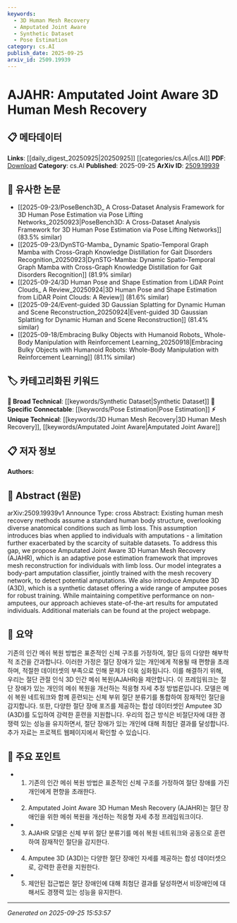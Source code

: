 ```yaml
---
keywords:
  - 3D Human Mesh Recovery
  - Amputated Joint Aware
  - Synthetic Dataset
  - Pose Estimation
category: cs.AI
publish_date: 2025-09-25
arxiv_id: 2509.19939
---
```


<!-- KEYWORD_LINKING_METADATA:
{
  "processed_timestamp": "2025-09-25T15:53:57.913732",
  "vocabulary_version": "1.0",
  "selected_keywords": [
    "3D Human Mesh Recovery",
    "Amputated Joint Aware",
    "Synthetic Dataset",
    "Pose Estimation"
  ],
  "rejected_keywords": [],
  "similarity_scores": {
    "3D Human Mesh Recovery": 0.78,
    "Amputated Joint Aware": 0.8,
    "Synthetic Dataset": 0.7,
    "Pose Estimation": 0.82
  },
  "extraction_method": "AI_prompt_based",
  "budget_applied": true,
  "candidates_json": {
    "candidates": [
      {
        "surface": "3D Human Mesh Recovery",
        "canonical": "3D Human Mesh Recovery",
        "aliases": [
          "3D Mesh Reconstruction",
          "Human Mesh Recovery"
        ],
        "category": "unique_technical",
        "rationale": "This term represents a specialized process in computer vision, crucial for linking to related research on human pose estimation.",
        "novelty_score": 0.75,
        "connectivity_score": 0.68,
        "specificity_score": 0.82,
        "link_intent_score": 0.78
      },
      {
        "surface": "Amputated Joint Aware",
        "canonical": "Amputated Joint Aware",
        "aliases": [
          "AJAHR"
        ],
        "category": "unique_technical",
        "rationale": "This is a novel approach specifically addressing the challenge of mesh recovery for individuals with limb loss.",
        "novelty_score": 0.85,
        "connectivity_score": 0.6,
        "specificity_score": 0.9,
        "link_intent_score": 0.8
      },
      {
        "surface": "Synthetic Dataset",
        "canonical": "Synthetic Dataset",
        "aliases": [
          "Simulated Dataset"
        ],
        "category": "broad_technical",
        "rationale": "Synthetic datasets are widely used in machine learning for training models, making this a valuable link to data generation techniques.",
        "novelty_score": 0.55,
        "connectivity_score": 0.72,
        "specificity_score": 0.65,
        "link_intent_score": 0.7
      },
      {
        "surface": "Pose Estimation",
        "canonical": "Pose Estimation",
        "aliases": [
          "Human Pose Estimation"
        ],
        "category": "specific_connectable",
        "rationale": "Pose estimation is a key component of the proposed method, linking it to a broader field of study within computer vision.",
        "novelty_score": 0.6,
        "connectivity_score": 0.85,
        "specificity_score": 0.78,
        "link_intent_score": 0.82
      }
    ],
    "ban_list_suggestions": [
      "method",
      "performance",
      "approach"
    ]
  },
  "decisions": [
    {
      "candidate_surface": "3D Human Mesh Recovery",
      "resolved_canonical": "3D Human Mesh Recovery",
      "decision": "linked",
      "scores": {
        "novelty": 0.75,
        "connectivity": 0.68,
        "specificity": 0.82,
        "link_intent": 0.78
      }
    },
    {
      "candidate_surface": "Amputated Joint Aware",
      "resolved_canonical": "Amputated Joint Aware",
      "decision": "linked",
      "scores": {
        "novelty": 0.85,
        "connectivity": 0.6,
        "specificity": 0.9,
        "link_intent": 0.8
      }
    },
    {
      "candidate_surface": "Synthetic Dataset",
      "resolved_canonical": "Synthetic Dataset",
      "decision": "linked",
      "scores": {
        "novelty": 0.55,
        "connectivity": 0.72,
        "specificity": 0.65,
        "link_intent": 0.7
      }
    },
    {
      "candidate_surface": "Pose Estimation",
      "resolved_canonical": "Pose Estimation",
      "decision": "linked",
      "scores": {
        "novelty": 0.6,
        "connectivity": 0.85,
        "specificity": 0.78,
        "link_intent": 0.82
      }
    }
  ]
}
-->

# AJAHR: Amputated Joint Aware 3D Human Mesh Recovery

## 📋 메타데이터

**Links**: [[daily_digest_20250925|20250925]] [[categories/cs.AI|cs.AI]]
**PDF**: [Download](https://arxiv.org/pdf/2509.19939.pdf)
**Category**: cs.AI
**Published**: 2025-09-25
**ArXiv ID**: [2509.19939](https://arxiv.org/abs/2509.19939)

## 🔗 유사한 논문
- [[2025-09-23/PoseBench3D_ A Cross-Dataset Analysis Framework for 3D Human Pose Estimation via Pose Lifting Networks_20250923|PoseBench3D: A Cross-Dataset Analysis Framework for 3D Human Pose Estimation via Pose Lifting Networks]] (83.5% similar)
- [[2025-09-23/DynSTG-Mamba_ Dynamic Spatio-Temporal Graph Mamba with Cross-Graph Knowledge Distillation for Gait Disorders Recognition_20250923|DynSTG-Mamba: Dynamic Spatio-Temporal Graph Mamba with Cross-Graph Knowledge Distillation for Gait Disorders Recognition]] (81.9% similar)
- [[2025-09-24/3D Human Pose and Shape Estimation from LiDAR Point Clouds_ A Review_20250924|3D Human Pose and Shape Estimation from LiDAR Point Clouds: A Review]] (81.6% similar)
- [[2025-09-24/Event-guided 3D Gaussian Splatting for Dynamic Human and Scene Reconstruction_20250924|Event-guided 3D Gaussian Splatting for Dynamic Human and Scene Reconstruction]] (81.4% similar)
- [[2025-09-18/Embracing Bulky Objects with Humanoid Robots_ Whole-Body Manipulation with Reinforcement Learning_20250918|Embracing Bulky Objects with Humanoid Robots: Whole-Body Manipulation with Reinforcement Learning]] (81.1% similar)

## 🏷️ 카테고리화된 키워드
**🧠 Broad Technical**: [[keywords/Synthetic Dataset|Synthetic Dataset]]
**🔗 Specific Connectable**: [[keywords/Pose Estimation|Pose Estimation]]
**⚡ Unique Technical**: [[keywords/3D Human Mesh Recovery|3D Human Mesh Recovery]], [[keywords/Amputated Joint Aware|Amputated Joint Aware]]

## 📋 저자 정보

**Authors:** 

## 📄 Abstract (원문)

arXiv:2509.19939v1 Announce Type: cross 
Abstract: Existing human mesh recovery methods assume a standard human body structure, overlooking diverse anatomical conditions such as limb loss. This assumption introduces bias when applied to individuals with amputations - a limitation further exacerbated by the scarcity of suitable datasets. To address this gap, we propose Amputated Joint Aware 3D Human Mesh Recovery (AJAHR), which is an adaptive pose estimation framework that improves mesh reconstruction for individuals with limb loss. Our model integrates a body-part amputation classifier, jointly trained with the mesh recovery network, to detect potential amputations. We also introduce Amputee 3D (A3D), which is a synthetic dataset offering a wide range of amputee poses for robust training. While maintaining competitive performance on non-amputees, our approach achieves state-of-the-art results for amputated individuals. Additional materials can be found at the project webpage.

## 📝 요약

기존의 인간 메쉬 복원 방법은 표준적인 신체 구조를 가정하여, 절단 등의 다양한 해부학적 조건을 간과합니다. 이러한 가정은 절단 장애가 있는 개인에게 적용될 때 편향을 초래하며, 적절한 데이터셋의 부족으로 인해 문제가 더욱 심화됩니다. 이를 해결하기 위해, 우리는 절단 관절 인식 3D 인간 메쉬 복원(AJAHR)을 제안합니다. 이 프레임워크는 절단 장애가 있는 개인의 메쉬 복원을 개선하는 적응형 자세 추정 방법론입니다. 모델은 메쉬 복원 네트워크와 함께 훈련되는 신체 부위 절단 분류기를 통합하여 잠재적인 절단을 감지합니다. 또한, 다양한 절단 장애 포즈를 제공하는 합성 데이터셋인 Amputee 3D (A3D)를 도입하여 강력한 훈련을 지원합니다. 우리의 접근 방식은 비절단자에 대한 경쟁력 있는 성능을 유지하면서, 절단 장애가 있는 개인에 대해 최첨단 결과를 달성합니다. 추가 자료는 프로젝트 웹페이지에서 확인할 수 있습니다.

## 🎯 주요 포인트

- 1. 기존의 인간 메쉬 복원 방법은 표준적인 신체 구조를 가정하여 절단 장애를 가진 개인에게 편향을 초래한다.
- 2. Amputated Joint Aware 3D Human Mesh Recovery (AJAHR)는 절단 장애인을 위한 메쉬 복원을 개선하는 적응형 자세 추정 프레임워크이다.
- 3. AJAHR 모델은 신체 부위 절단 분류기를 메쉬 복원 네트워크와 공동으로 훈련하여 잠재적인 절단을 감지한다.
- 4. Amputee 3D (A3D)는 다양한 절단 장애인 자세를 제공하는 합성 데이터셋으로, 강력한 훈련을 지원한다.
- 5. 제안된 접근법은 절단 장애인에 대해 최첨단 결과를 달성하면서 비장애인에 대해서도 경쟁력 있는 성능을 유지한다.


---

*Generated on 2025-09-25 15:53:57*